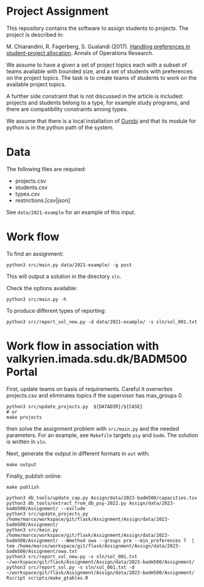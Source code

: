Project Assignment
==================

This repository contains the software to assign students to
projects. The project is described in:

M. Chiarandini, R. Fagerberg, S. Gualandi (2017). [Handling
preferences in student-project
allocation](https://doi.org/10.1007/s10479-017-2710-1). Annals of
Operations Research.

We assume to have a given a set of project topics each with a subset
of teams available with bounded size, and a set of students with
preferences on the project topics. The task is to create teams of
students to work on the available project topics.

A further side constraint that is not discussed in the article is
included: projects and students belong to a type, for example study
programs, and there are compatibility constraints among types.


We assume that there is a local installation of
[Gurobi](http://www.gurobi.com) and that its module for python is in
the python path of the system.


Data
====

The following files are required:
- projects.csv
- students.csv
- types.csv
- restrictions.[csv|json]


See `data/2021-example` for an example of this input.


Work flow
=========

To find an assignment:
```
python3 src/main.py data/2021-example/ -g post
```
This will output a solution in the directory `sln`.

Check the options available:
```
python3 src/main.py -h
```

To produce different types of reporting:
```
python3 src/report_sol_new.py -d data/2021-example/ -s sln/sol_001.txt
```



Work flow in association with valkyrien.imada.sdu.dk/BADM500 Portal
===================================================================

First, update teams on basis of requirements. Careful it overwrites
projects.csv and eliminates topics if the supervisor has max_groups 0.

```{bash}
python3 src/update_projects.py  ${DATADIR}/${CASE}
# or
make projects
```

then solve the assignment problem with `src/main.py` and the needed parameters. For
an example, see `Makefile` targets `psy` and `badm`. The solution is
written in `sln`.

Next, generate the output in different formats in `out` with:

```
make output
```

Finally, publish online:
```
make publish
```

```
python3 db_tools/update_cap.py Assign/data/2023-badm500/capacities.tsv
python3 db_tools/extract_from_db_psy-2022.py Assign/data/2023-badm500/Assignment/ --exclude
python3 src/update_projects.py /home/marco/workspace/git/flask/Assignment/Assign/data/2023-badm500/Assignment/
python3 src/main.py /home/marco/workspace/git/flask/Assignment/Assign/data/2023-badm500/Assignment/ --Wmethod owa --groups pre --min_preferences 7  | tee /home/marco/workspace/git/flask/Assignment/Assign/data/2023-badm500/Assignment/owa.txt
python3 src/report_sol_new.py -s sln/sol_001.txt ~/workspace/git/flask/Assignment/Assign/data/2023-badm500/Assignment/
python3 src/report_sol.py -s sln/sol_001.txt -d ~/workspace/git/flask/Assignment/Assign/data/2023-badm500/Assignment/
Rscript scripts/make_gtables.R
```